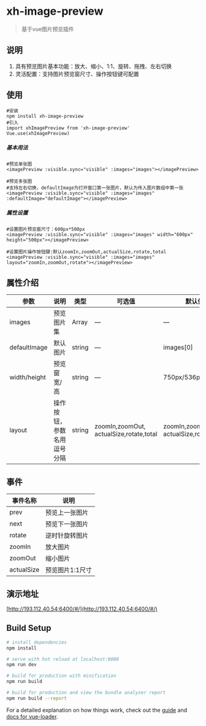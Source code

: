 # xh-image-preview

>基于vue图片预览插件

## 说明
1. 具有预览图片基本功能：放大、缩小、1:1、旋转、拖拽、左右切换
1. 灵活配置：支持图片预览窗尺寸、操作按钮键可配置


## 使用

```
#安装
npm install xh-image-preview 
#引入
import xhImagePreview from 'xh-image-preview'
Vue.use(xhImagePreview)
```
##### 基本用法
```
#预览单张图
<imagePreview :visible.sync="visible" :images="images"></imagePreview>

#预览多张图
#支持左右切换，defaultImage为打开窗口第一张图片，默认为传入图片数组中第一张
<imagePreview :visible.sync="visible" :images="images" :defaultImage="defaultImage"></imagePreview>
```
##### 属性设置
```
#设置图片预览窗尺寸：600px*500px
<imagePreview :visible.sync="visible" :images="images" width="600px" height="500px"></imagePreview>

#设置图片操作按钮键:默认zoomIn,zoomOut,actualSize,rotate,total
<imagePreview :visible.sync="visible" :images="images" layout="zoomIn,zoomOut,rotate"></imagePreview>
```

## 属性介绍

参数| 说明| 类型| 可选值| 默认值
---|---|---|---|---
images | 预览图片集 |Array |— | —
defaultImage | 默认图片 |string |— | images[0]
width/height | 预览窗宽/高 |string |— | 750px/536px
layout | 操作按钮，<br> 参数名用逗号分隔 |string | zoomIn,zoomOut,<br>actualSize,rotate,total | zoomIn,zoomOut,<br>actualSize,rotate,total

## 事件

事件名称| 说明
---|---
prev | 预览上一张图片
next | 预览下一张图片
rotate | 逆时针旋转图片
zoomIn | 放大图片
zoomOut | 缩小图片
actualSize | 预览图片1:1尺寸

## 演示地址 
 [http://193.112.40.54:6400/#/](http://193.112.40.54:6400/#/) 

## Build Setup

``` bash
# install dependencies
npm install

# serve with hot reload at localhost:8080
npm run dev

# build for production with minification
npm run build

# build for production and view the bundle analyzer report
npm run build --report
```

For a detailed explanation on how things work, check out the [guide](http://vuejs-templates.github.io/webpack/) and [docs for vue-loader](http://vuejs.github.io/vue-loader).